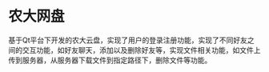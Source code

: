 # 农大网盘
基于Qt平台下开发的农大云盘，实现了用户的登录注册功能，实现了不同好友之间的交互功能，如好友聊天，添加以及删除好友等，实现文件相关功能，如文件上传到服务器，从服务器下载文件到指定路径下，删除文件等功能。
